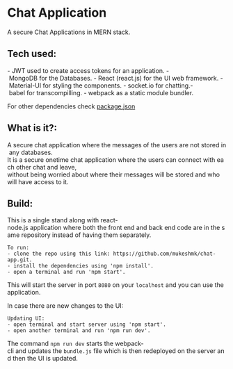 # Chat Application

A secure Chat Applications in MERN stack.

## Tech used:

- JWT used to create access tokens for an application.
- MongoDB for the Databases.
- React (react.js) for the UI web framework.
- Material-UI for styling the components.
- socket.io for chatting.- babel for transcompilling.
- webpack as a static module bundler.

For other dependencies check [package.json](package.json)

## What is it?:

A secure chat application where the messages of the users are not stored in any databases.
It is a secure onetime chat application where the users can connect with each other chat and leave, 
without being worried about where their messages will be stored and who will have access to it.

## Build:

This is a single stand along with react-node.js application where both the front end and back end code are in the same repository instead of having them separately.

    To run:
    - clone the repo using this link: https://github.com/mukeshmk/chat-app.git.    
    - install the dependencies using 'npm install'.    
    - open a terminal and run 'npm start'.

This will start the server in port `8080` on your `localhost` and you can use the application.

In case there are new changes to the UI:
    
    Updating UI:
    - open terminal and start server using 'npm start'.
    - open another terminal and run 'npm run dev'.

The command `npm run dev` starts the webpack-cli and updates the `bundle.js` file which is then redeployed on the server and then the UI is updated.
